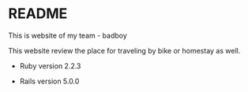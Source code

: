 # README

This is website of my team - badboy

This website review the place for traveling by bike or homestay as well.


* Ruby version 2.2.3

* Rails version 5.0.0
